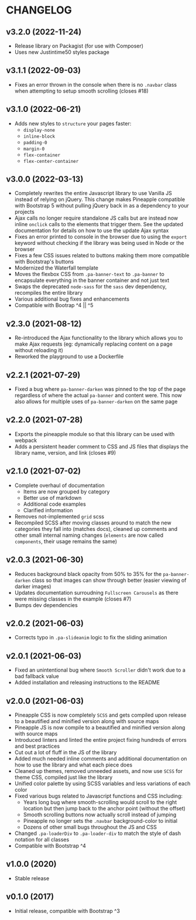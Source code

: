 # CHANGELOG

## v3.2.0 (2022-11-24)

- Release library on Packagist (for use with Composer)
- Uses new Justintime50 styles package

## v3.1.1 (2022-09-03)

- Fixes an error thrown in the console when there is no `.navbar` class when attempting to setup smooth scrolling (closes #18)

## v3.1.0 (2022-06-21)

- Adds new styles to `structure` your pages faster:
  - `display-none`
  - `inline-block`
  - `padding-0`
  - `margin-0`
  - `flex-container`
  - `flex-center-container`

## v3.0.0 (2022-03-13)

- Completely rewrites the entire Javascript library to use Vanilla JS instead of relying on jQuery. This change makes Pineapple compatible with Bootstrap 5 without pulling jQuery back in as a dependency to your projects
- Ajax calls no longer require standalone JS calls but are instead now inline `onclick` calls to the elements that trigger them. See the updated documentation for details on how to use the update Ajax syntax
- Fixes an error printed to console in the browser due to using the `export` keyword without checking if the library was being used in Node or the browser
- Fixes a few CSS issues related to buttons making them more compatible with Bootstrap's buttons
- Modernized the Waterfall template
- Moves the flexbox CSS from `.pa-banner-text` to `.pa-banner` to encapsulate everything in the banner container and not just text
- Swaps the deprecated `node-sass` for the `sass` dev dependency, recompiles the entire library
- Various additional bug fixes and enhancements
- Compatible with Bootrap ^4 || ^5

## v2.3.0 (2021-08-12)

- Re-introduced the Ajax functionality to the library which allows you to make Ajax requests (eg: dynamically replacing content on a page without reloading it)
- Reworked the playground to use a Dockerfile

## v2.2.1 (2021-07-29)

- Fixed a bug where `pa-banner-darken` was pinned to the top of the page regardless of where the actual `pa-banner` and content were. This now also allows for multiple uses of `pa-banner-darken` on the same page

## v2.2.0 (2021-07-28)

- Exports the pineapple module so that this library can be used with webpack
- Adds a persistent header comment to CSS and JS files that displays the library name, version, and link (closes #9)

## v2.1.0 (2021-07-02)

- Complete overhaul of documentation
  - Items are now grouped by category
  - Better use of markdown
  - Additional code examples
  - Clarified information
- Removes not-implemented `grid` scss
- Recompiled SCSS after moving classes around to match the new categories they fall into (matches docs), cleaned up comments and other small internal naming changes (`elements` are now called `components`, their usage remains the same)

## v2.0.3 (2021-06-30)

- Reduces background black opacity from 50% to 35% for the `pa-banner-darken` class so that images can show through better (easier viewing of darker images)
- Updates documentation surroudning `Fullscreen Carousels` as there were missing classes in the example (closes #7)
- Bumps dev dependencies

## v2.0.2 (2021-06-03)

- Corrects typo in `.pa-slideanim` logic to fix the sliding animation

## v2.0.1 (2021-06-03)

- Fixed an unintentional bug where `Smooth Scroller` didn't work due to a bad fallback value
- Added installation and releasing instructions to the README

## v2.0.0 (2021-06-03)

- Pineapple CSS is now completely `SCSS` and gets compiled upon release to a beautified and minified version along with source maps
- Pineapple JS is now compile to a beautified and minified version along with source maps
- Introduced linters and linted the entire project fixing hundreds of errors and best practices
- Cut out a lot of fluff in the JS of the library
- Added much needed inline comments and additional documentation on how to use the library and what each piece does
- Cleaned up themes, removed unneeded assets, and now use `SCSS` for theme CSS, compiled just like the library
- Unified color palette by using SCSS variables and less variations of each color
- Fixed various bugs related to Javascript functions and CSS including:
  - Years long bug where smooth-scrolling would scroll to the right location but then jump back to the anchor point (without the offset)
  - Smooth scrolling buttons now actually scroll instead of jumping
  - Pineapple no longer sets the `.navbar` background-color to initial
  - Dozens of other small bugs throughout the JS and CSS
- Changed `.pa-loaderDiv` to `.pa-loader-div` to match the style of dash notation for all classes
- Compatible with Bootstrap ^4

## v1.0.0 (2020)

- Stable release

## v0.1.0 (2017)

- Initial release, compatible with Bootstrap ^3
